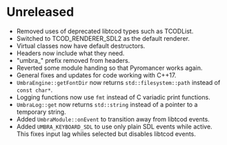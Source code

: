 # Unreleased
* Removed uses of deprecated libtcod types such as TCODList.
* Switched to TCOD_RENDERER_SDL2 as the default renderer.
* Virtual classes now have default destructors.
* Headers now include what they need.
* "umbra_" prefix removed from headers.
* Reverted some module handing so that Pyromancer works again.
* General fixes and updates for code working with C++17.
* ``UmbraEngine::getFontDir`` now returns ``std::filesystem::path`` instead of ``const char*``.
* Logging functions now use ``fmt`` instead of C variadic print functions.
* ``UmbraLog::get`` now returns ``std::string`` instead of a pointer to a temporary string.
* Added ``UmbraModule::onEvent`` to transition away from libtcod events.
* Added ``UMBRA_KEYBOARD_SDL`` to use only plain SDL events while active.  This fixes input lag whiles selected but disables libtcod events.
